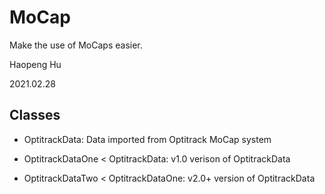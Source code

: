 <!--
 * @Author: Haopeng Hu
 * @Date: 2021-02-28 19:56:48
 * @LastEditTime: 2021-03-12 09:46:03
 * @LastEditors: Please set LastEditors
 * @Description: In User Settings Edit
 * @FilePath: \undefinedc:\Users\philt\Documents\GitHub\ICEWINE\MoCap\README.md
-->

# MoCap

Make the use of MoCaps easier.

Haopeng Hu

2021.02.28

## Classes

- OptitrackData: Data imported from Optitrack MoCap system

- OptitrackDataOne < OptitrackData: v1.0 verison of OptitrackData

- OptitrackDataTwo < OptitrackDataOne: v2.0+ version of OptitrackData